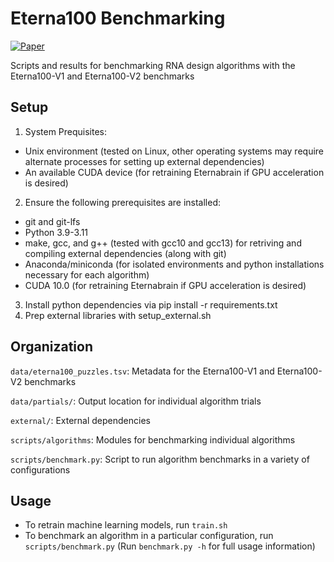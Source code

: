 # Eterna100 Benchmarking

[![Paper](https://img.shields.io/badge/paper-bioRxiv-a82525)](https://www.biorxiv.org/content/10.1101/2021.08.26.457839v1)


Scripts and results for benchmarking RNA design algorithms with the Eterna100-V1 and Eterna100-V2 benchmarks

## Setup
1. System Prequisites:
  * Unix environment (tested on Linux, other operating systems may require alternate processes for setting up external dependencies)
  * An available CUDA device (for retraining Eternabrain if GPU acceleration is desired)
2. Ensure the following prerequisites are installed:
  * git and git-lfs
  * Python 3.9-3.11
  * make, gcc, and g++ (tested with gcc10 and gcc13) for retriving and compiling external dependencies (along with git)
  * Anaconda/miniconda (for isolated environments and python installations necessary for each algorithm)
  * CUDA 10.0 (for retraining Eternabrain if GPU acceleration is desired)
3. Install python dependencies via pip install -r requirements.txt
4. Prep external libraries with setup_external.sh

## Organization

`data/eterna100_puzzles.tsv`: Metadata for the Eterna100-V1 and Eterna100-V2 benchmarks

`data/partials/`: Output location for individual algorithm trials

`external/`: External dependencies

`scripts/algorithms`: Modules for benchmarking individual algorithms

`scripts/benchmark.py`: Script to run algorithm benchmarks in a variety of configurations

## Usage

* To retrain machine learning models, run `train.sh`
* To benchmark an algorithm in a particular configuration, run `scripts/benchmark.py` (Run `benchmark.py -h` for full usage information)
